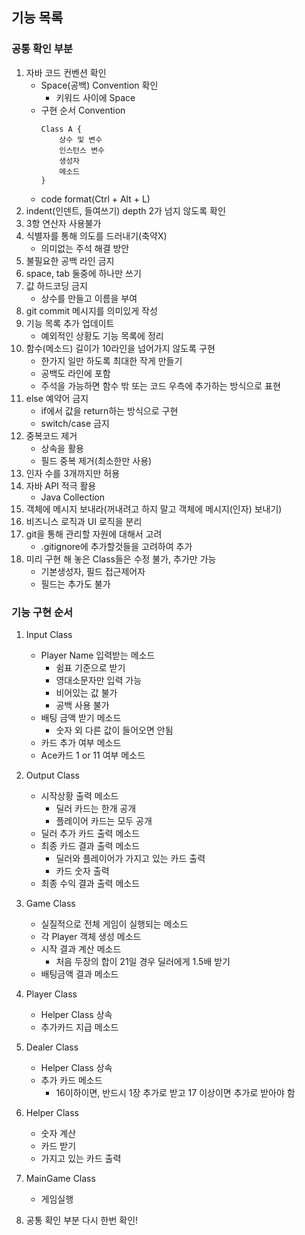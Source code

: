 ## 기능 목록

### 공통 확인 부분
1. 자바 코드 컨벤션 확인
    - Space(공백) Convention 확인
        - 키워드 사이에 Space
    - 구현 순서 Convention
        ````
        Class A {
            상수 및 변수
            인스턴스 변수
            생성자
            메소드
       }
        ````
    - code format(Ctrl + Alt + L)
2. indent(인덴트, 들여쓰기) depth 2가 넘지 않도록 확인
3. 3항 연산자 사용불가
4. 식별자를 통해 의도를 드러내기(축약X)
    - 의미없는 주석 해결 방안
5. 불필요한 공백 라인 금지
6. space, tab 둘중에 하나만 쓰기
7. 값 하드코딩 금지
    - 상수를 만들고 이름을 부여
8. git commit 메시지를 의미있게 작성
9. 기능 목록 추가 업데이트
    - 예외적인 상황도 기능 목록에 정리
10. 함수(메소드) 길이가 10라인을 넘어가지 않도록 구현
    - 한가지 일만 하도록 최대한 작게 만들기
    - 공백도 라인에 포함
    - 주석을 가능하면 함수 밖 또는 코드 우측에 추가하는 방식으로 표현
11. else 예약어 금지
    - if에서 값을 return하는 방식으로 구현
    - switch/case 금지
12. 중복코드 제거
    - 상속을 활용
    - 필드 중복 제거(최소한만 사용)
13. 인자 수를 3개까지만 허용
14. 자바 API 적극 활용
    - Java Collection
15. 객체에 메시지 보내라(꺼내려고 하지 말고 객체에 메시지(인자) 보내기)
16. 비즈니스 로직과 UI 로직을 분리
17. git을 통해 관리할 자원에 대해서 고려
    - .gitignore에 추가할것들을 고려하여 추가
18. 미리 구현 해 놓은 Class들은 수정 불가, 추가만 가능
    - 기본생성자, 필드 접근제어자
    - 필드는 추가도 불가

### 기능 구현 순서

1. Input Class
    - Player Name 입력받는 메소드
        - 쉼표 기준으로 받기
        - 영대소문자만 입력 가능
        - 비어있는 값 불가
        - 공백 사용 불가
    - 배팅 금액 받기 메소드
        - 숫자 외 다른 값이 들어오면 안됨
    - 카드 추가 여부 메소드
    - Ace카드 1 or 11 여부 메소드

2. Output Class
    - 시작상황 출력 메소드
        - 딜러 카드는 한개 공개
        - 플레이어 카드는 모두 공개
    - 딜러 추가 카드 출력 메소드
    - 최종 카드 결과 출력 메소드
        - 딜러와 플레이어가 가지고 있는 카드 출력
        - 카드 숫자 출력
    - 최종 수익 결과 출력 메소드
    
3. Game Class
    - 실질적으로 전체 게임이 실행되는 메소드
    - 각 Player 객체 생성 메소드
    - 시작 결과 계산 메소드
        - 처음 두장의 합이 21일 경우 딜러에게 1.5배 받기
    - 배팅금액 결과 메소드
        
4. Player Class
    - Helper Class 상속
    - 추가카드 지급 메소드
    
5. Dealer Class
    - Helper Class 상속
    - 추가 카드 메소드
        - 16이하이면, 반드시 1장 추가로 받고 17 이상이면 추가로 받아야 함
    
6. Helper Class
    - 숫자 계산
    - 카드 받기
    - 가지고 있는 카드 출력
      
7. MainGame Class
    - 게임실행

8. 공통 확인 부분 다시 한번 확인!
